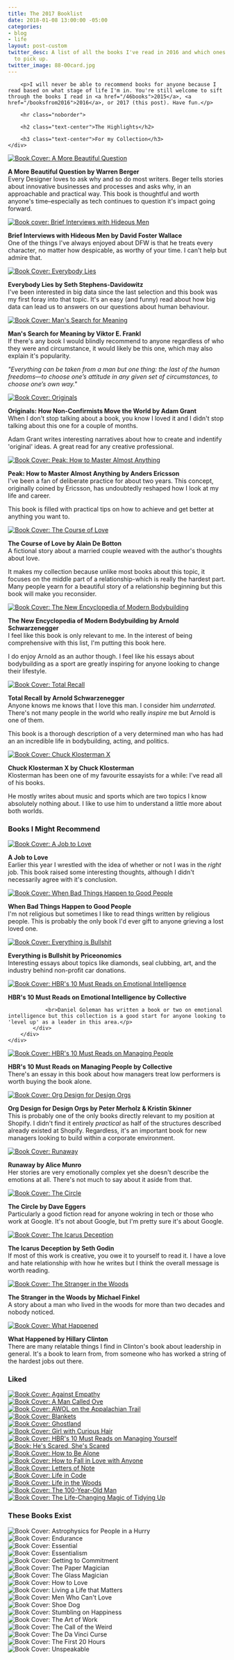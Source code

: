 ```yaml
---
title: The 2017 Booklist
date: 2018-01-08 13:00:00 -05:00
categories:
- blog
- life
layout: post-custom
twitter_desc: A list of all the books I've read in 2016 and which ones you may want
  to pick up.
twitter_image: 88-00card.jpg
---
```


<div class="grid grid--full">
    <div class="grid__item push--one--one-tenth one--eight-tenths push--three--two-tenths three--six-tenths">

        <p>I will never be able to recommend books for anyone because I read based on what stage of life I'm in. You're still welcome to sift through the books I read in <a href="/46books">2015</a>, <a href="/booksfrom2016">2016</a>, or 2017 (this post). Have fun.</p>

        <hr class="noborder">

        <h2 class="text-center">The Highlights</h2>

        <h3 class="text-center">For my Collection</h3>
    </div>
</div>

<div class="grid">
    <div class="grid__item two--one-half">
        <div class="grid">
            <div class="grid__item one-quarter two--one-half push--two--one-quarter">
                <a rel="nofollow" href="http://amzn.to/2hS7EMj" class="book-cover"><img src="/img/post/88-amorebeautiful.jpg" alt="Book Cover: A More Beautiful Question" /></a>
            </div>
            <div class="grid__item three-quarters two--one-whole">
                <p><b>A More Beautiful Question by Warren Berger</b>
                <br>Every Designer loves to ask why and so do most writers. Beger tells stories about innovative businesses and processes and asks why, in an approachable and practical way. This book is thoughtful and worth anyone's time–especially as tech continues to question it's impact going forward.</p>
            </div>
        </div>
    </div>
    <div class="grid__item two--one-half">
        <div class="grid">
            <div class="grid__item one-quarter two--one-half push--two--one-quarter">
                <a rel="nofollow" href="http://amzn.to/2zpCrY4" class="book-cover"><img src="/img/post/88-briefinterviews.jpg" alt="Book cover: Brief Interviews with Hideous Men" /></a>
            </div>
            <div class="grid__item three-quarters two--one-whole">
                <p><b>Brief Interviews with Hideous Men by David Foster Wallace</b>
                <br>One of the things I've always enjoyed about DFW is that he treats every character, no matter how despicable, as worthy of your time. I can't help but admire that.</p>
            </div>
        </div>
    </div>
</div>

<div class="grid">
    <div class="grid__item two--one-half">
        <div class="grid">
            <div class="grid__item one-quarter two--one-half push--two--one-quarter">
                <a rel="nofollow" href="http://amzn.to/2BozI2z" class="book-cover" ><img src="/img/post/88-everybodylies.jpg" alt="Book Cover: Everybody Lies" /></a>
            </div>
            <div class="grid__item three-quarters two--one-whole">
                <p><b>Everybody Lies by Seth Stephens-Davidowitz</b>
                <br>I've been interested in big data since the last selection and this book was my first foray into that topic. It's an easy (and funny) read about how big data can lead us to answers on our questions about human behaviour.</p>
            </div>
        </div>
    </div>
    <div class="grid__item two--one-half">
        <div class="grid">
            <div class="grid__item one-quarter two--one-half push--two--one-quarter">
                <a rel="nofollow" href="http://amzn.to/2i4oJ9v" class="book-cover"><img src="/img/post/88-manssearch.jpg" alt="Book Cover: Man's Search for Meaning" /></a>
            </div>
            <div class="grid__item three-quarters two--one-whole">
                <p><b>Man's Search for Meaning by Viktor E. Frankl</b>
                <br>If there's any book I would blindly recommend to anyone regardless of who they were and circumstance, it would likely be this one, which may also explain it's popularity.</p>
                <p><em>"Everything can be taken from a man but one thing: the last of the human freedoms—to choose one’s attitude in any given set of circumstances, to choose one’s own way."</em></p>
            </div>
        </div>
    </div>
</div>

<div class="grid">
    <div class="grid__item two--one-half">
        <div class="grid">
            <div class="grid__item one-quarter two--one-half push--two--one-quarter">
                <a rel="nofollow" href="http://amzn.to/2hTWAOM" class="book-cover" ><img src="/img/post/88-originals.jpg" alt="Book Cover: Originals" /></a>
            </div>
            <div class="grid__item three-quarters two--one-whole">
                <p><b>Originals: How Non-Confirmists Move the World by Adam Grant</b>
                <br>When I don't stop talking about a book, you know I loved it and I didn't stop talking about this one for a couple of months.</p>
                <p>Adam Grant writes interesting narratives about how to create and indentify 'original' ideas. A great read for any creative professional.</p>
            </div>
        </div>
    </div>
    <div class="grid__item two--one-half">
        <div class="grid">
            <div class="grid__item one-quarter two--one-half push--two--one-quarter">
                <a rel="nofollow" href="http://amzn.to/2zEee4o" class="book-cover"><img src="/img/post/88-peak.jpg" alt="Book Cover: Peak: How to Master Almost Anything" /></a>
            </div>
            <div class="grid__item three-quarters two--one-whole">
                <p><b>Peak: How to Master Almost Anything by Anders Ericsson</b>
                <br>I've been a fan of deliberate practice for about two years. This concept, originally coined by Ericsson, has undoubtedly reshaped how I look at my life and career.</p>
                <p>This book is filled with practical tips on how to achieve and get better at anything you want to.</p>
            </div>
        </div>
    </div>
</div>

<div class="grid">
    <div class="grid__item two--one-half">
        <div class="grid">
            <div class="grid__item one-quarter two--one-half push--two--one-quarter">
                <a rel="nofollow" href="http://amzn.to/2zC5QlH" class="book-cover" ><img src="/img/post/88-thecourseoflove.jpg" alt="Book Cover: The Course of Love" /></a>
            </div>
            <div class="grid__item three-quarters two--one-whole">
                <p><b>The Course of Love by Alain De Botton</b>
                <br>A fictional story about a married couple weaved with the author's thoughts about love.</p>
                <p>It makes my collection because unlike most books about this topic, it focuses on the middle part of a relationship-which is really the hardest part. Many people yearn for a beautiful story of a relationship beginning but this book will make you reconsider.</p>
            </div>
        </div>
    </div>
    <div class="grid__item two--one-half">
        <div class="grid">
            <div class="grid__item one-quarter two--one-half push--two--one-quarter">
                <a rel="nofollow" href="http://amzn.to/2A72QNo" class="book-cover"><img src="/img/post/88-thenewencyclopedia.jpg" alt="Book Cover: The New Encyclopedia of Modern Bodybuilding" /></a>
            </div>
            <div class="grid__item three-quarters two--one-whole">
                <p><b>The New Encyclopedia of Modern Bodybuilding by Arnold Schwarzenegger</b>
                <br>I feel like this book is only relevant to me. In the interest of being comprehensive with this list, I'm putting this book here.</p>
                <p>I do enjoy Arnold as an author though. I feel like his essays about bodybuilding as a sport are greatly inspiring for anyone looking to change their lifestyle.</p>
            </div>
        </div>
    </div>
</div>

<div class="grid">
    <div class="grid__item two--one-half">
        <div class="grid">
            <div class="grid__item one-quarter two--one-half push--two--one-quarter">
                <a rel="nofollow" href="http://amzn.to/2BlfI0p" class="book-cover" ><img src="/img/post/88-totalrecall.jpg" alt="Book Cover: Total Recall" /></a>
            </div>
            <div class="grid__item three-quarters two--one-whole">
                <p><b>Total Recall by Arnold Schwarzenegger</b>
                <br>Anyone knows me knows that I love this man. I consider him <em>underrated.</em> There's not many people in the world who really <em>inspire</em> me but Arnold is one of them.</p>
                <p>This book is a thorough description of a very determined man who has had an an incredible life in bodybuilding, acting, and politics.</p>
            </div>
        </div>
    </div>
    <div class="grid__item two--one-half">
        <div class="grid">
            <div class="grid__item one-quarter two--one-half push--two--one-quarter">
                <a rel="nofollow" href="http://amzn.to/2A6CKdi" class="book-cover"><img src="/img/post/88-x.jpg" alt="Book Cover: Chuck Klosterman X" /></a>
            </div>
            <div class="grid__item three-quarters two--one-whole">
                <p><b>Chuck Klosterman X by Chuck Klosterman</b>
                <br>Klosterman has been one of my favourite essayists for a while: I've read all of his books.</p>
                <p>He mostly writes about music and sports which are two topics I know absolutely nothing about. I like to use him to understand a little more about both worlds.</p>
            </div>
        </div>
    </div>
</div>

<h3 class="text-center">Books I Might Recommend</h3>

<div class="grid">
    <div class="grid__item one--one-half">
        <div class="grid">
            <div class="grid__item one-third">
                <a rel="nofollow" href="http://amzn.to/2A5QDbS" class="book-cover"><img src="/img/post/88-ajobtolove.jpg" alt="Book Cover: A Job to Love" /></a>
            </div>
            <div class="grid__item two-thirds">
                <p class="book-cover"><b>A Job to Love</b>
                <br/>Earlier this year I wrestled with the idea of whether or not I was in the <em>right</em> job. This book raised some interesting thoughts, although I didn't necessarily agree with it's conclusion.</p>
            </div>
        </div>
    </div>
    <div class="grid__item one--one-half">
        <div class="grid">
            <div class="grid__item one-third">
                <a rel="nofollow" href="http://amzn.to/2AaLqxe" class="book-cover"><img src="/img/post/88-badthings.jpg" alt="Book Cover: When Bad Things Happen to Good People" /></a>
            </div>
            <div class="grid__item two-thirds">
                <p class="book-cover"><b>When Bad Things Happen to Good People</b>
                <br>I'm not religious but sometimes I like to read things written by religious people. This is probably the only book I'd ever gift to anyone grieving a lost loved one.</p>
            </div>
        </div>
    </div>
</div>

<div class="grid">
    <div class="grid__item one--one-half">
        <div class="grid">
            <div class="grid__item one-third">
                <a rel="nofollow" href="http://amzn.to/2k2RHr7" class="book-cover"><img src="/img/post/88-everythingisbullshit.jpg" alt="Book Cover: Everything is Bullshit" /></a>
            </div>
            <div class="grid__item two-thirds">
                <p class="book-cover"><b>Everything is Bullshit by Priceonomics</b>
                <br/>Interesting essays about topics like diamonds, seal clubbing, art, and the industry behind non-profit car donations.</p>
            </div>
        </div>
    </div>
    <div class="grid__item one--one-half">
        <div class="grid">
            <div class="grid__item one-third">
               <a rel="nofollow" href="http://amzn.to/2A6e2dw" class="book-cover"><img src="/img/post/88-hbremotionalintelligence.jpg" alt="Book Cover: HBR's 10 Must Reads on Emotional Intelligence" /></a>
            </div>
            <div class="grid__item two-thirds">
                <p class="book-cover"><b>HBR's 10 Must Reads on Emotional Intelligence by Collective</b>

                <br>Daniel Goleman has written a book or two on emotional intelligence but this collection is a good start for anyone looking to 'level up' as a leader in this area.</p>
            </div>
        </div>
    </div>
</div>

<div class="grid">
    <div class="grid__item one--one-half">
        <div class="grid">
            <div class="grid__item one-third">
                <a rel="nofollow" href="http://amzn.to/2zDNTU5" class="book-cover"><img src="/img/post/88-hbrmanagingpeople.jpg" alt="Book Cover: HBR's 10 Must Reads on Managing People" /></a>
            </div>
            <div class="grid__item two-thirds">
                <p class="book-cover"><b>HBR's 10 Must Reads on Managing People by Collective</b>
                <br/>There's an essay in this book about how managers treat low performers is worth buying the book alone.</p>
            </div>
        </div>
    </div>
    <div class="grid__item one--one-half">
        <div class="grid">
            <div class="grid__item one-third">
                <a rel="nofollow" href="http://amzn.to/2zp5lHI" class="book-cover"><img src="/img/post/88-orgdesignfordesignorgs.jpg" alt="Book Cover: Org Design for Design Orgs" /></a>
            </div>
            <div class="grid__item two-thirds">
                <p class="book-cover"><b>Org Design for Design Orgs by Peter Merholz & Kristin Skinner</b>
                <br>This is probably one of the only books directly relevant to my position at Shopify. I didn't find it entirely <em>practical</em> as half of the structures described already existed at Shopify. Regardless, it's an important book for new managers looking to build within a corporate environment.</p>
            </div>
        </div>
    </div>
</div>

<div class="grid">
    <div class="grid__item one--one-half">
        <div class="grid">
            <div class="grid__item one-third">
                <a rel="nofollow" href="http://amzn.to/2BmTsn1" class="book-cover"><img src="/img/post/88-runaway.jpg" alt="Book Cover: Runaway" /></a>
            </div>
            <div class="grid__item two-thirds">
                <p class="book-cover"><b>Runaway by Alice Munro</b>
                <br/>Her stories are very emotionally complex yet she doesn't describe the emotions at all. There's not much to say about it aside from that.</p>
            </div>
        </div>
    </div>
    <div class="grid__item one--one-half">
        <div class="grid">
            <div class="grid__item one-third">
                <a rel="nofollow" href="http://amzn.to/2i6sTgY" class="book-cover"><img src="/img/post/88-thecircle.jpg" alt="Book Cover: The Circle" /></a>
            </div>
            <div class="grid__item two-thirds">
                <p class="book-cover"><b>The Circle by Dave Eggers</b>
                <br>Particularly a good fiction read for anyone wokring in tech or those who work at Google. It's not about Google, but I'm pretty sure it's about Google.</p>
            </div>
        </div>
    </div>
</div>

<div class="grid">
    <div class="grid__item one--one-half">
        <div class="grid">
            <div class="grid__item one-third">
                <a rel="nofollow" href="http://amzn.to/2iR9sGd" class="book-cover"><img src="/img/post/88-theicarusdeception.jpg" alt="Book Cover: The Icarus Deception" /></a>
            </div>
            <div class="grid__item two-thirds">
                <p class="book-cover"><b>The Icarus Deception by Seth Godin</b>
                <br>If most of this work is creative, you owe it to yourself to read it. I have a love and hate relationship with how he writes but I think the overall message is worth reading.</p>
            </div>
        </div>
    </div>
    <div class="grid__item one--one-half">
        <div class="grid">
            <div class="grid__item one-third">
                <a rel="nofollow" href="http://amzn.to/2hUwFGM" class="book-cover"><img src="/img/post/88-thestrangerinthewoods.jpg" alt="Book Cover: The Stranger in the Woods" /></a>
            </div>
            <div class="grid__item two-thirds">
                <p class="book-cover"><b>The Stranger in the Woods by Michael Finkel</b>
                <br>A story about a man who lived in the woods for more than two decades and nobody noticed.</p>
            </div>
        </div>
    </div>
</div>

<div class="grid">
    <div class="grid__item one--one-half">
        <div class="grid">
            <div class="grid__item one-third">
                <a rel="nofollow" href="http://amzn.to/2A6IK6h" class="book-cover"><img src="/img/post/88-whathappened.jpg" alt="Book Cover: What Happened" /></a>
            </div>
            <div class="grid__item two-thirds">
                <p class="book-cover"><b>What Happened by Hillary Clinton</b>
                <br>There are many relatable things I find in Clinton's book about leadership in general. It's a book to learn from, from someone who has worked a string of the hardest jobs out there.</p>
            </div>
        </div>
    </div>
</div>

<div class="grid grid--full">
    <h3 class="text-center">Liked</h3>
</div>

<div class="grid">
    <div class="grid__item one-sixth one--one-eighth">
        <a rel="nofollow" href="http://amzn.to/2zna1hl" class="book-cover"><img src="/img/post/88-againstempathy.jpg" alt="Book Cover: Against Empathy" /></a>
    </div>
    <div class="grid__item one-sixth one--one-eighth">
        <a rel="nofollow" href="http://amzn.to/2Aec74t" class="book-cover"><img src="/img/post/88-amancalledove.jpg" alt="Book Cover: A Man Called Ove" /></a>
    </div>
    <div class="grid__item one-sixth one--one-eighth">
        <a rel="nofollow" href="http://amzn.to/2A95CSV" class="book-cover"><img src="/img/post/88-awol.jpg" alt="Book Cover: AWOL on the Appalachian Trail" /></a>
    </div>
    <div class="grid__item one-sixth one--one-eighth">
        <a rel="nofollow" href="http://amzn.to/2zpD0kH" class="book-cover"><img src="/img/post/88-blankets.jpg" alt="Book Cover: Blankets" /></a>
    </div>
    <div class="grid__item one-sixth one--one-eighth">
        <a rel="nofollow" href="http://amzn.to/2zmxNd7" class="book-cover"><img src="/img/post/88-ghostland.jpg" alt="Book Cover: Ghostland" /></a>
    </div>
    <div class="grid__item one-sixth one--one-eighth">
        <a rel="nofollow" href="http://amzn.to/2hRSdDT" class="book-cover"><img src="/img/post/88-girlwithcurioushair.jpg" alt="Book Cover: Girl with Curious Hair" /></a>
    </div>
    <div class="grid__item one-sixth one--one-eighth">
        <a rel="nofollow" href="http://amzn.to/2hTVouM" class="book-cover"><img src="/img/post/88-hbrmanagingyourself.jpg" alt="Book Cover: HBR's 10 Must Reads on Managing Yourself" /></a>
    </div>
    <div class="grid__item one-sixth one--one-eighth">
        <a rel="nofollow" href="http://amzn.to/2zE1xX4" class="book-cover"><img src="/img/post/88-hesscared.jpg" alt="Book: He's Scared, She's Scared" /></a>
    </div>
    <div class="grid__item one-sixth one--one-eighth">
        <a rel="nofollow" href="http://amzn.to/2hRynsk" class="book-cover"><img src="/img/post/88-howtobealone.jpg" alt="Book Cover: How to Be Alone" /></a>
    </div>
    <div class="grid__item one-sixth one--one-eighth">
        <a rel="nofollow" href="http://amzn.to/2hQuZhn" class="book-cover"><img src="/img/post/88-howtofallinlove.jpg" alt="Book Cover: How to Fall in Love with Anyone" /></a>
    </div>
    <div class="grid__item one-sixth one--one-eighth">
        <a rel="nofollow" href="http://amzn.to/2i73NyP" class="book-cover"><img src="/img/post/88-lettersofnote.jpg" alt="Book Cover: Letters of Note" /></a>
    </div>
    <div class="grid__item one-sixth one--one-eighth">
        <a rel="nofollow" href="http://amzn.to/2iSp64m" class="book-cover"><img src="/img/post/88-lifeincode.jpg" alt="Book Cover: Life in Code" /></a>
    </div>
    <div class="grid__item one-sixth one--one-eighth">
        <a rel="nofollow" href="http://amzn.to/2A8fZpI" class="book-cover"><img src="/img/post/88-lifeinthewoods.jpg" alt="Book Cover: Life in the Woods" /></a>
    </div>
    <div class="grid__item one-sixth one--one-eighth">
        <a rel="nofollow" href="http://amzn.to/2hSRiTO" class="book-cover"><img src="/img/post/88-the100yearold.jpg" alt="Book Cover: The 100-Year-Old Man" /></a>
    </div>
    <div class="grid__item one-sixth one--one-eighth">
        <a rel="nofollow" href="http://amzn.to/2iRcXMJ" class="book-cover"><img src="/img/post/88-thelifechanging.jpg" alt="Book Cover: The Life-Changing Magic of Tidying Up" /></a>
    </div>
</div>

<div class="grid grid--full">
    <h3 class="text-center">These Books Exist</h3>
</div>

<div class="grid">
    <div class="grid__item one-tenth">
        <img src="/img/post/88-astrophysics.jpg" alt="Book Cover: Astrophysics for People in a Hurry" />
    </div>
    <div class="grid__item one-tenth">
        <img src="/img/post/88-endurance.jpg" alt="Book Cover: Endurance" />
    </div>
    <div class="grid__item one-tenth">
        <img src="/img/post/88-essential.jpg" alt="Book Cover: Essential" />
    </div>
    <div class="grid__item one-tenth">
        <img src="/img/post/88-essentialism.jpg" alt="Book Cover: Essentialism" />
    </div>
    <div class="grid__item one-tenth">
        <img src="/img/post/88-gettingtocommitment.jpg" alt="Book Cover: Getting to Commitment" />
    </div>
    <div class="grid__item one-tenth">
        <img src="/img/post/88-papermagician.jpg" alt="Book Cover: The Paper Magician" />
    </div>
    <div class="grid__item one-tenth">
        <img src="/img/post/88-glassmagician.jpg" alt="Book Cover: The Glass Magician" />
    </div>
    <div class="grid__item one-tenth">
        <img src="/img/post/88-howtolove.jpg" alt="Book Cover: How to Love" />
    </div>
    <div class="grid__item one-tenth">
        <img src="/img/post/88-livingalife.jpg" alt="Book Cover: Living a Life that Matters" />
    </div>
    <div class="grid__item one-tenth">
        <img src="/img/post/88-menwhocantlove.jpg" alt="Book Cover: Men Who Can't Love" />
    </div>
    <div class="grid__item one-tenth">
        <img src="/img/post/88-shoedog.jpg" alt="Book Cover: Shoe Dog" />
    </div>
    <div class="grid__item one-tenth">
        <img src="/img/post/88-stumblingonhappiness.jpg" alt="Book Cover: Stumbling on Happiness" />
    </div>
    <div class="grid__item one-tenth">
        <img src="/img/post/88-theartofwork.jpg" alt="Book Cover: The Art of Work" />
    </div>
    <div class="grid__item one-tenth">
        <img src="/img/post/88-thecalloftheweird.jpg" alt="Book Cover: The Call of the Weird" />
    </div>
    <div class="grid__item one-tenth">
        <img src="/img/post/88-thedavincicurse.jpg" alt="Book Cover: The Da Vinci Curse" />
    </div>
    <div class="grid__item one-tenth">
        <img src="/img/post/88-thefirst20.jpg" alt="Book Cover: The First 20 Hours" />
    </div>
    <div class="grid__item one-tenth">
        <img src="/img/post/88-unspeakable.jpg" alt="Book Cover: Unspeakable" />
    </div>
</div>